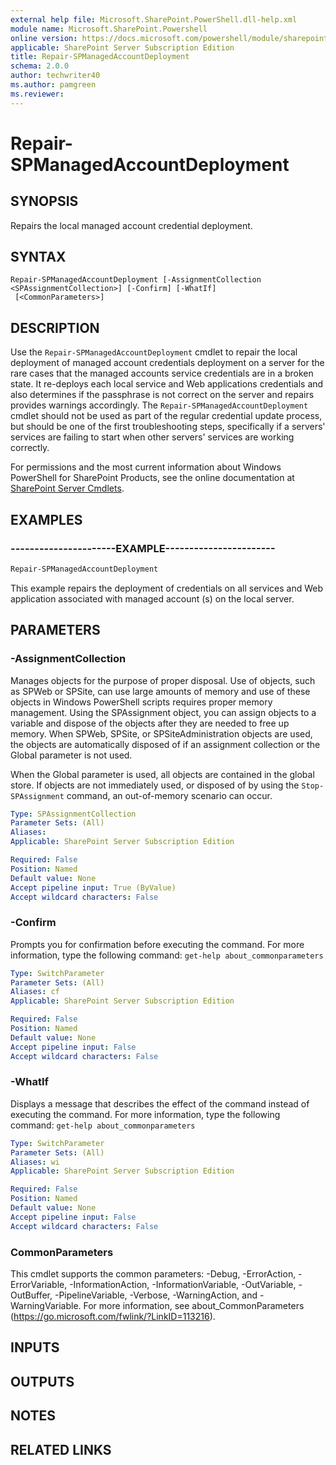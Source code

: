 ```yaml
---
external help file: Microsoft.SharePoint.PowerShell.dll-help.xml
module name: Microsoft.SharePoint.Powershell
online version: https://docs.microsoft.com/powershell/module/sharepoint-server/repair-spmanagedaccountdeployment
applicable: SharePoint Server Subscription Edition
title: Repair-SPManagedAccountDeployment
schema: 2.0.0
author: techwriter40
ms.author: pamgreen
ms.reviewer: 
---
```


# Repair-SPManagedAccountDeployment

## SYNOPSIS
Repairs the local managed account credential deployment.


## SYNTAX

```
Repair-SPManagedAccountDeployment [-AssignmentCollection <SPAssignmentCollection>] [-Confirm] [-WhatIf]
 [<CommonParameters>]
```

## DESCRIPTION
Use the `Repair-SPManagedAccountDeployment` cmdlet to repair the local deployment of managed account credentials deployment on a server for the rare cases that the managed accounts service credentials are in a broken state.
It re-deploys each local service and Web applications credentials and also determines if the passphrase is not correct on the server and repairs provides warnings accordingly.
The `Repair-SPManagedAccountDeployment` cmdlet should not be used as part of the regular credential update process, but should be one of the first troubleshooting steps, specifically if a servers' services are failing to start when other servers' services are working correctly.

For permissions and the most current information about Windows PowerShell for SharePoint Products, see the online documentation at [SharePoint Server Cmdlets](https://docs.microsoft.com/powershell/sharepoint/sharepoint-server/sharepoint-server-cmdlets).


## EXAMPLES

### ----------------------EXAMPLE-----------------------
```powershell
Repair-SPManagedAccountDeployment
```

This example repairs the deployment of credentials on all services and Web application associated with managed account (s) on the local server.


## PARAMETERS

### -AssignmentCollection
Manages objects for the purpose of proper disposal.
Use of objects, such as SPWeb or SPSite, can use large amounts of memory and use of these objects in Windows PowerShell scripts requires proper memory management.
Using the SPAssignment object, you can assign objects to a variable and dispose of the objects after they are needed to free up memory.
When SPWeb, SPSite, or SPSiteAdministration objects are used, the objects are automatically disposed of if an assignment collection or the Global parameter is not used.

When the Global parameter is used, all objects are contained in the global store.
If objects are not immediately used, or disposed of by using the `Stop-SPAssignment` command, an out-of-memory scenario can occur.

```yaml
Type: SPAssignmentCollection
Parameter Sets: (All)
Aliases: 
Applicable: SharePoint Server Subscription Edition

Required: False
Position: Named
Default value: None
Accept pipeline input: True (ByValue)
Accept wildcard characters: False
```

### -Confirm
Prompts you for confirmation before executing the command.
For more information, type the following command: `get-help about_commonparameters`

```yaml
Type: SwitchParameter
Parameter Sets: (All)
Aliases: cf
Applicable: SharePoint Server Subscription Edition

Required: False
Position: Named
Default value: None
Accept pipeline input: False
Accept wildcard characters: False
```

### -WhatIf
Displays a message that describes the effect of the command instead of executing the command.
For more information, type the following command: `get-help about_commonparameters`

```yaml
Type: SwitchParameter
Parameter Sets: (All)
Aliases: wi
Applicable: SharePoint Server Subscription Edition

Required: False
Position: Named
Default value: None
Accept pipeline input: False
Accept wildcard characters: False
```

### CommonParameters
This cmdlet supports the common parameters: -Debug, -ErrorAction, -ErrorVariable, -InformationAction, -InformationVariable, -OutVariable, -OutBuffer, -PipelineVariable, -Verbose, -WarningAction, and -WarningVariable. For more information, see about_CommonParameters (https://go.microsoft.com/fwlink/?LinkID=113216).

## INPUTS

## OUTPUTS

## NOTES

## RELATED LINKS
